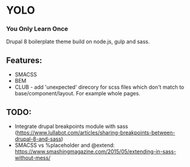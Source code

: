 # YOLO
### You Only Learn Once

Drupal 8 boilerplate theme build on node.js, gulp and sass.

## Features:
* SMACSS
* BEM
* CLUB - add 'unexpected' direcory for scss files which don't match to base/component/layout. For example whole pages.
## TODO:
* Integrate drupal breakpoints module with sass (https://www.lullabot.com/articles/sharing-breakpoints-between-drupal-8-and-sass)
* SMACSS vs %placeholder and @extend: https://www.smashingmagazine.com/2015/05/extending-in-sass-without-mess/
 
